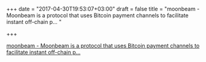 +++
date = "2017-04-30T19:53:07+03:00"
draft = false
title = "moonbeam - Moonbeam is a protocol that uses Bitcoin payment channels to facilitate instant off-chain p... "

+++

<p><a href="https://t.co/9stXDwiIBo">moonbeam - Moonbeam is a protocol that uses Bitcoin payment channels to facilitate instant off-chain p... </a></p>